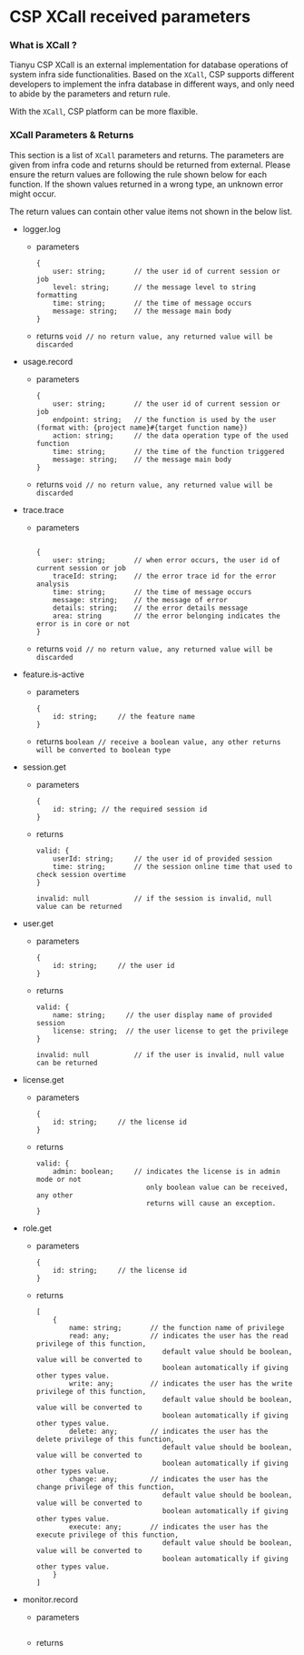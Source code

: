 # CSP XCall received parameters

### What is XCall ?

Tianyu CSP XCall is an external implementation for database operations of system infra side functionalities. Based on the `XCall`, CSP supports different developers to implement the infra database in different ways, and only need to abide by the parameters and return rule.

With the `XCall`, CSP platform can be more flaxible.

### XCall Parameters & Returns

This section is a list of `XCall` parameters and returns. The parameters are given from infra code and returns should be returned from external. Please ensure the return values are following the rule shown below for each function. If the shown values returned in a wrong type, an unknown error might occur.

The return values can contain other value items not shown in the below list.

- logger.log

  - parameters

    ```
    {
        user: string;       // the user id of current session or job
        level: string;      // the message level to string formatting
        time: string;       // the time of message occurs
        message: string;    // the message main body
    }
    ```

  - returns `void // no return value, any returned value will be discarded`

- usage.record

  - parameters

    ```
    {
        user: string;       // the user id of current session or job
        endpoint: string;   // the function is used by the user (format with: {project name}#{target function name})
        action: string;     // the data operation type of the used function
        time: string;       // the time of the function triggered
        message: string;    // the message main body
    }
    ```

  - returns `void // no return value, any returned value will be discarded`

- trace.trace

  - parameters

    ```

    {
        user: string;       // when error occurs, the user id of current session or job
        traceId: string;    // the error trace id for the error analysis
        time: string;       // the time of message occurs
        message: string;    // the message of error
        details: string;    // the error details message
        area: string        // the error belonging indicates the error is in core or not
    }
    ```

  - returns `void // no return value, any returned value will be discarded`

- feature.is-active

  - parameters

    ```
    {
        id: string;     // the feature name
    }
    ```

  - returns `boolean // receive a boolean value, any other returns will be converted to boolean type`

- session.get

  - parameters

    ```
    {
        id: string; // the required session id
    }
    ```

  - returns

    ```
    valid: {
        userId: string;     // the user id of provided session
        time: string;       // the session online time that used to check session overtime
    }

    invalid: null           // if the session is invalid, null value can be returned
    ```

- user.get

  - parameters

    ```
    {
        id: string;     // the user id
    }
    ```

  - returns

    ```
    valid: {
        name: string;     // the user display name of provided session
        license: string;  // the user license to get the privilege
    }

    invalid: null           // if the user is invalid, null value can be returned
    ```

- license.get

  - parameters

    ```
    {
        id: string;     // the license id
    }
    ```

  - returns

    ```
    valid: {
        admin: boolean;     // indicates the license is in admin mode or not
                               only boolean value can be received, any other
                               returns will cause an exception.
    }
    ```

- role.get

  - parameters

    ```
    {
        id: string;     // the license id
    }
    ```

  - returns

    ```
    [
        {
            name: string;       // the function name of privilege
            read: any;          // indicates the user has the read privilege of this function,
                                   default value should be boolean, value will be converted to
                                   boolean automatically if giving other types value.
            write: any;         // indicates the user has the write privilege of this function,
                                   default value should be boolean, value will be converted to
                                   boolean automatically if giving other types value.
            delete: any;        // indicates the user has the delete privilege of this function,
                                   default value should be boolean, value will be converted to
                                   boolean automatically if giving other types value.
            change: any;        // indicates the user has the change privilege of this function,
                                   default value should be boolean, value will be converted to
                                   boolean automatically if giving other types value.
            execute: any;       // indicates the user has the execute privilege of this function,
                                   default value should be boolean, value will be converted to
                                   boolean automatically if giving other types value.
        }
    ]
    ```

- monitor.record

  - parameters

    ```

    ```

  - returns

    ```

    ```
